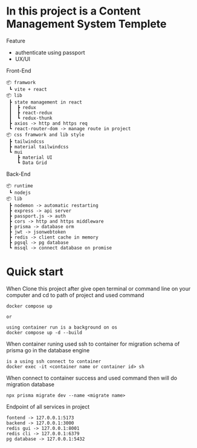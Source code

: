 # In this project is a Content Management System Templete

Feature
- authenticate using passport
- UX/UI

Front-End

```
📦 framwork
 ┗ vite + react
📦 lib
 ┣ state management in react
 ┃  ┣ redux 
 ┃  ┣ react-redux 
 ┃  ┗ redux-thunk
 ┣ axios -> http and https req
 ┗ react-router-dom -> manage route in project
📦 css framwork and lib style
 ┣ tailwindcss
 ┣ material tailwindcss
 ┗ mui
    ┣ material UI
    ┗ Data Grid

``` 

Back-End

```
📦 runtime
 ┗ nodejs
📦 lib
 ┣ nodemon -> automatic restarting
 ┣ express -> api server
 ┣ passport.js -> auth
 ┣ cors -> http and https middleware
 ┣ prisma -> database orm
 ┣ jwt -> jsonwebtoken
 ┣ redis -> client cache in memory
 ┣ pgsql -> pg database
 ┗ mssql -> connect database on promise
``` 

# Quick start

When Clone this project after give open terminal or command line on your computer and cd to path of project and used command
```
docker compose up

or

using container run is a background on os
docker compose up -d --build
```

When container runing used ssh to container for migration schema of prisma go in the database engine
```
is a using ssh connect to container
docker exec -it <container name or container id> sh
```

When connect to container success and used command then will do migration database
```
npx prisma migrate dev --name <migrate name>
```

Endpoint of all services in project
```
fontend -> 127.0.0.1:5173
backend -> 127.0.0.1:3000
redis gui -> 127.0.0.1:8001
redis cli -> 127.0.0.1:6379
pg database -> 127.0.0.1:5432
```
